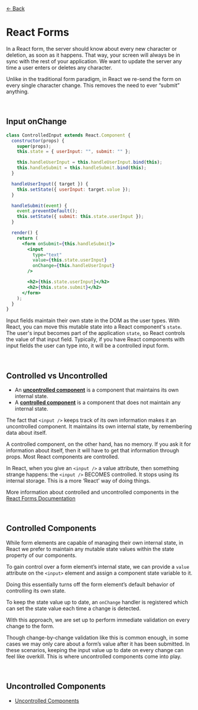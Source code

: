 [&larr; Back](./README.md)

# React Forms

In a React form, the server should know about every new character or deletion, as soon as it happens. That way, your screen will always be in sync with the rest of your application. We want to update the server any time a user enters or deletes any character.

Unlike in the traditional form paradigm, in React we re-send the form on every single character change. This removes the need to ever “submit” anything.

<br>

## Input onChange

```jsx
class ControlledInput extends React.Component {
  constructor(props) {
    super(props);
    this.state = { userInput: "", submit: "" };

    this.handleUserInput = this.handleUserInput.bind(this);
    this.handleSubmit = this.handleSubmit.bind(this);
  }

  handleUserInput({ target }) {
    this.setState({ userInput: target.value });
  }

  handleSubmit(event) {
    event.preventDefault();
    this.setState({ submit: this.state.userInput });
  }

  render() {
    return (
      <form onSubmit={this.handleSubmit}>
        <input
          type="text"
          value={this.state.userInput}
          onChange={this.handleUserInput}
        />

        <h2>{this.state.userInput}</h2>
        <h2>{this.state.submit}</h2>
      </form>
    );
  }
}
```

Input fields maintain their own state in the DOM as the user types. With React, you can move this mutable state into a React component's `state`. The user's input becomes part of the application `state`, so React controls the value of that input field. Typically, if you have React components with input fields the user can type into, it will be a controlled input form.

<br>

## Controlled vs Uncontrolled

- An [**uncontrolled component**](https://reactjs.org/docs/uncontrolled-components.html) is a component that maintains its own internal state.
- A [**controlled component**](https://reactjs.org/docs/forms.html) is a component that does not maintain any internal state.

The fact that `<input />` keeps track of its own information makes it an uncontrolled component. It maintains its own internal state, by remembering data about itself.

A controlled component, on the other hand, has no memory. If you ask it for information about itself, then it will have to get that information through props. Most React components are controlled.

In React, when you give an `<input />` a value attribute, then something strange happens: the `<input />` BECOMES controlled. It stops using its internal storage. This is a more ‘React’ way of doing things.

More information about controlled and uncontrolled components in the [React Forms Documentation](https://reactjs.org/docs/forms.html)

<br>

## Controlled Components

While form elements are capable of managing their own internal state, in React we prefer to maintain any mutable state values within the state property of our components.

To gain control over a form element’s internal state, we can provide a `value` attribute on the `<input>` element and assign a component state variable to it.

Doing this essentially turns off the form element’s default behavior of controlling its own state.

To keep the state value up to date, an `onChange` handler is registered which can set the state value each time a change is detected.

With this approach, we are set up to perform immediate validation on every change to the form.

Though change-by-change validation like this is common enough, in some cases we may only care about a form’s value after it has been submitted. In these scenarios, keeping the input value up to date on every change can feel like overkill. This is where uncontrolled components come into play.

<br>

## Uncontrolled Components

- [Uncontrolled Components](https://reactjs.org/docs/uncontrolled-components.html)
